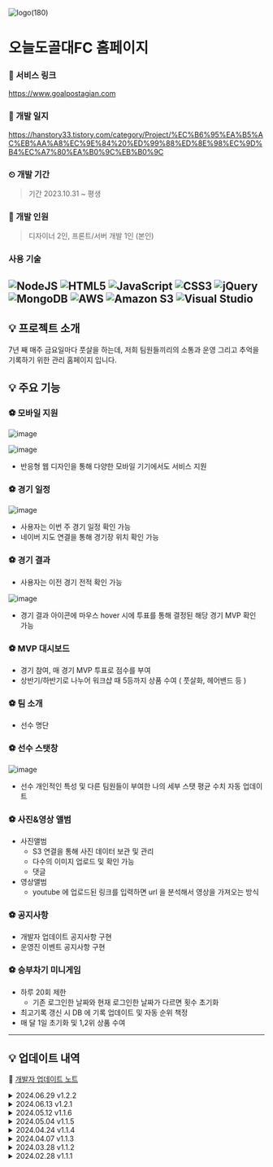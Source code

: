 ![logo(180)](https://github.com/user-attachments/assets/c6544a9b-d0fc-4a81-8c3c-0f034e86fec2)
# 오늘도골대FC 홈페이지
### 🔗 서비스 링크
https://www.goalpostagian.com
### 🔗 개발 일지
https://hanstory33.tistory.com/category/Project/%EC%B6%95%EA%B5%AC%EB%AA%A8%EC%9E%84%20%ED%99%88%ED%8E%98%EC%9D%B4%EC%A7%80%EA%B0%9C%EB%B0%9C
### ⏲ 개발 기간
> 기간 2023.10.31 ~ 평생

### 👥 개발 인원
> 디자이너 2인, 프론트/서버 개발 1인 (본인)

### 사용 기술
![NodeJS](https://img.shields.io/badge/node.js-6DA55F?style=for-the-badge&logo=node.js&logoColor=white)
![HTML5](https://img.shields.io/badge/html5-%23E34F26.svg?style=for-the-badge&logo=html5&logoColor=white)
![JavaScript](https://img.shields.io/badge/javascript-%23323330.svg?style=for-the-badge&logo=javascript&logoColor=%23F7DF1E)
![CSS3](https://img.shields.io/badge/css3-%231572B6.svg?style=for-the-badge&logo=css3&logoColor=white)
![jQuery](https://img.shields.io/badge/jquery-%230769AD.svg?style=for-the-badge&logo=jquery&logoColor=white)
![MongoDB](https://img.shields.io/badge/MongoDB-%234ea94b.svg?style=for-the-badge&logo=mongodb&logoColor=white)
![AWS](https://img.shields.io/badge/AWS-%23FF9900.svg?style=for-the-badge&logo=amazon-aws&logoColor=white)
![Amazon S3](https://img.shields.io/badge/Amazon%20S3-FF9900?style=for-the-badge&logo=amazons3&logoColor=white)
![Visual Studio](https://img.shields.io/badge/Visual%20Studio-5C2D91.svg?style=for-the-badge&logo=visual-studio&logoColor=white)
---

## 💡 프로젝트 소개
7년 째 매주 금요일마다 풋살을 하는데, 저희 팀원들끼리의 소통과 운영 그리고 추억을 기록하기 위한 관리 홈페이지 입니다.

## 💡 주요 기능
### ⚽ 모바일 지원
![image](https://github.com/user-attachments/assets/3b5b8f58-bf58-467f-a1bf-b70066390733)

![image](https://github.com/user-attachments/assets/4db05d54-295e-4a3b-bb84-cf8b8d048036)

- 반응형 웹 디자인을 통해 다양한 모바일 기기에서도 서비스 지원


### ⚽ 경기 일정

![image](https://github.com/user-attachments/assets/9973b287-ee1d-4f59-969c-3b369ba7d9d9)
  
- 사용자는 이번 주 경기 일정 확인 가능
- 네이버 지도 연결을 통해 경기장 위치 확인 가능

### ⚽ 경기 결과
- 사용자는 이전 경기 전적 확인 가능

![image](https://github.com/user-attachments/assets/a6ef9b6e-684a-4006-9a29-f4b021bdf115)

- 경기 결과 아이콘에 마우스 hover 시에 투표를 통해 결정된 해당 경기 MVP 확인 가능

### ⚽ MVP 대시보드
- 경기 참여, 매 경기 MVP 투표로 점수를 부여
- 상반기/하반기로 나누어 워크샵 때 5등까지 상품 수여 ( 풋살화, 헤어밴드 등 )
  
### ⚽ 팀 소개
- 선수 명단
### ⚽ 선수 스탯창

![image](https://github.com/user-attachments/assets/bac4629e-01a8-46db-ad57-09b8387146d6)

- 선수 개인적인 특성 및 다른 팀원들이 부여한 나의 세부 스탯 평균 수치 자동 업데이트
  
### ⚽ 사진&영상 앨범
- 사진앨범
  - S3 연결을 통해 사진 데이터 보관 및 관리
  - 다수의 이미지 업로드 및 확인 가능
  - 댓글
- 영상앨범
  - youtube 에 업로드된 링크를 입력하면 url 을 분석해서 영상을 가져오는 방식
### ⚽ 공지사항
- 개발자 업데이트 공지사항 구현
- 운영진 이벤트 공지사항 구현
### ⚽ 승부차기 미니게임
- 하루 20회 제한
  - 기존 로그인한 날짜와 현재 로그인한 날짜가 다르면 횟수 초기화
- 최고기록 갱신 시 DB 에 기록 업데이트 및 자동 순위 책정
- 매 달 1일 초기화 및 1,2위 상품 수여

---
## 💡 업데이트 내역
🔗 [개발자 업데이트 노트](http://www.goalpostagain.com/update-note)
<details>
  <summary>2024.06.29 v1.2.2</summary>
  
- 선수 스탯창
  - 오늘부터 선수 스탯창이 공개됩니다. 그 동안 인원별로 부여해주신 점수들의 평균값으로 나타납니다.
  - 각 항목별 오버롤과 특성 또한 볼 수 있습니다.
  - 점수 부여는 언제든지 할 수 있습니다.

- 비디오 탭
  - 비디오 탭에 더보기 버튼이 생겼습니다. 업로드 된 비디오 수가 많아지면서 로딩 속도를 상승시키기 위해 처음에는 3개의 동영상만 로딩됩니다.

- 운영관리 탭
  - 운영관리 탭에서 석범수(5) 의 각 인원별 특성 지정 권한, 공지사항 작성 권한이 생겼습니다.
  - 일부 사용자에게 오늘도골대 평균 오버롤을 확인할 수 있는 기능이 추가되었습니다.

- 오류 수정
  - 비디오 탭에서 모바일 환경에서 유튜브 URL 등록이 안 되던 오류가 수정되었습니다.
  - 경기결과 탭에서 년도가 입력이 안 되던 오류가 수정되었습니다.

</details>
<details>
  <summary>2024.06.13 v1.2.1</summary>
  
- 오연택(2), 유성진(96), 황덕현(99) 프로필 사진
  - 팀소개 탭에 오연택, 유성진 , 황덕현 프로필 사진이 추가되었어요. 그에 따라 MVP 프로필 사진도 업데이트 되었습니다.
- 선수 스탯창 점수 부여
  - 오늘부로 선수 스탯창 점수 부여 기간이 시작되었어요. 로그인 후 팀소개 탭의 프로필사진들을 누르면 상단에 스탯부여하기 버튼을 눌러 점수를 입력하고, 아래의 저장 버튼을 누르면 점수 부여가 완료됩니다. 점수는 추후에 공개될 예정이에요.
- 승부차기 탭
  - 승부차기 탭 게임 설명 칸의 문구가 변경되었어요. 상품은 고정이 아니고 매 달 운영진이 결정해서 따로 공지할 예정이에요.
</details>
<details>
  <summary>2024.05.12 v1.1.6</summary>
  
- New face 황덕현 (No.99)
  - 황덕현이 새로 가입되면서 팀소개 탭에 새로운 포지션 GOLLEIRO 항목이 추가되었어요. MVP 프로필, 사진탭 프로필 사진이 99번으로 추가되었어요. 빠른 시일 내에 촬영이 있을 예정이에요.
- 박승룡(1), 민대식(11) 프로필 사진
  - 박승룡, 민대식 촬영 사진이 업데이트가 되었어요. 팀소개 탭의 프로필과 MVP 프로필 모두 촬영된 사진으로 수정되었어요.
- 운영관리/경기결과 탭
  - 매치 일정, 매치 결과 기록 탭에 년도 입력 칸이 생겼어요. 곧 하반기로 들어서면서 25년을 대비하기 위함입니다. 그에 따라 경기결과 탭에서도 "24년" 고정이 아니라 입력된 년도로 유동적으로 표기됩니다.
- 오류 수정
  - 회원가입 완료 시 에러 메세지가 나오던 오류 수정
  - 회원가입 완료 시 " 회원가입이 완료되었습니다. " 알림 추가
  - 로그인 만료 후 영상 탭 접근 시 에러 메세지가 나오던 오류 수정
 
</details>
<details>
  <summary>2024.05.04 v1.1.5</summary>
  
- 승부차기 게임
  -4월 이벤트가 종료되면서 원래의 기본 보상으로 변경되었어요. 승부차기 탭의 게임 설명을 확인해주세요.
- 로그인
  - 기존에 회원 권한이 필요한 페이지로 접근 후 로그인 성공 시 홈 화면으로 이동하던 상황이 수정되었어요.
  - 이제는 로그인 성공 시 본인이 접근하려 했던 페이지로 자동 이동됩니다.
  - ex )
    - 기존 [ 승부차기 탭 접근 → 로그인 화면 → 홈 화면 → 승부차기 탭 ]
    - 변경 [ 승부차기 탭 접근 → 로그인 화면  → 승부차기 탭 ]

- 사용자 편의 기능
 로그인 유지 시간이 기존 4시간에서 8시간으로 변경되었어요. 
</details>
<details>
  <summary>2024.04.24 v1.1.4</summary>
  
- 경기결과 탭
  - WIN/DRAW/LOSE 이미지를 클릭 또는 마우스를 올려놓으면 해당 경기의  MVP 주인공이 누군지 알 수 있게 되었습니다.
  - 경기결과 입력값, 수치가 조금 더 정돈되게 정리되었습니다.
</details>
<details>
  <summary>2024.04.07 v1.1.3</summary>
  
- 업데이트 공지 탭
  - 공지사항 목록 상단에 있는 업데이트 공지 탭을 통해 업데이트 내용을 볼 수 있게 됩니다.
- 운영관리 탭
  - 운영관리 탭 UI 가 개선되었습니다.
- 오류수정
  - 아이폰 미니12 에서 공지사항 상세페이지 댓글 작성 버튼의 글씨가 잘려 나오는 오류가 수정되었습니다.
</details>
<details>
  <summary>2024.03.28 v1.1.2</summary>
  
- 승부차기 게임
  - 승부차기 게임 하루 제한 횟수가 20회로 제한되었습니다.
  - 매일 자정 자동 초기화 됩니다.
  - 4월 승부차기 1,2위 회비할인 이벤트가 시작되었습니다.
- 공지사항
  - 공지사항 게시물 제목 옆에 해당 게시물 댓글 수를 미리 확인할 수 있게 되었습니다.
</details>
<details>
  <summary>2024.02.28 v1.1.1</summary>
  오늘도골대FC 홈페이지 정식 출시
</details>
